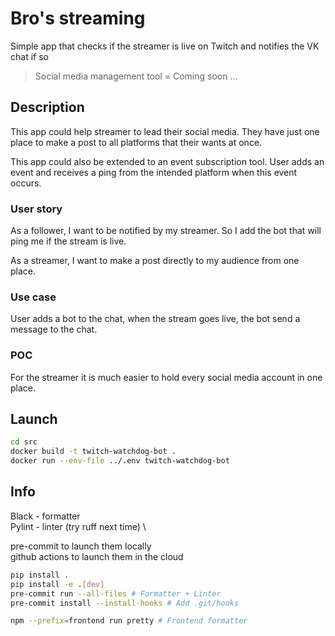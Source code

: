 # Bro's streaming

Simple app that checks if the streamer is live on Twitch and notifies the VK chat if so

> Social media management tool = Coming soon ...

## Description

This app could help streamer to lead their social media.
They have just one place to make a post to all platforms that their wants at once.

This app could also be extended to an event subscription tool.
User adds an event and receives a ping from the intended platform when this event occurs.

### User story

As a follower, I want to be notified by my streamer. So I add the bot that will ping me if the stream is live.

As a streamer, I want to make a post directly to my audience from one place.

### Use case

User adds a bot to the chat, when the stream goes live, the bot send a message to the chat.

### POC

For the streamer it is much easier to hold every social media account in one place.

## Launch

```bash
cd src
docker build -t twitch-watchdog-bot .
docker run --env-file ../.env twitch-watchdog-bot
```

## Info

Black - formatter \
Pylint - linter (try ruff next time) \

pre-commit to launch them locally \
github actions to launch them in the cloud

```bash
pip install .
pip install -e .[dev]
pre-commit run --all-files # Formatter + Linter
pre-commit install --install-hooks # Add .git/hooks

npm --prefix=frontend run pretty # Frontend formatter
```
